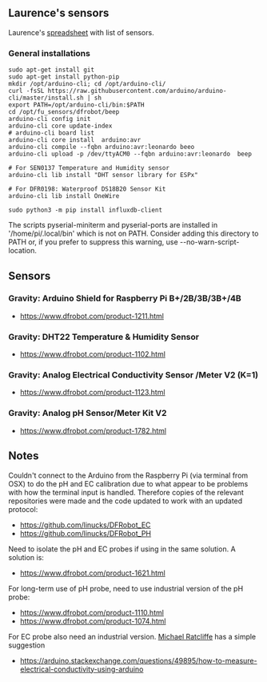 ## Laurence's sensors
Laurence's [spreadsheet](https://docs.google.com/spreadsheets/d/1RAleg7ZHxuUZmmoM4lozdfwikm91hurRqoSRQPs-0vs/edit#gid=290336845) with list of sensors.

### General installations
```
sudo apt-get install git
sudo apt-get install python-pip
mkdir /opt/arduino-cli; cd /opt/arduino-cli/
curl -fsSL https://raw.githubusercontent.com/arduino/arduino-cli/master/install.sh | sh
export PATH=/opt/arduino-cli/bin:$PATH
cd /opt/fu_sensors/dfrobot/beep
arduino-cli config init
arduino-cli core update-index
# arduino-cli board list
arduino-cli core install  arduino:avr
arduino-cli compile --fqbn arduino:avr:leonardo beeo
arduino-cli upload -p /dev/ttyACM0 --fqbn arduino:avr:leonardo  beep

# For SEN0137 Temperature and Humidity sensor
arduino-cli lib install "DHT sensor library for ESPx"

# For DFR0198: Waterproof DS18B20 Sensor Kit
arduino-cli lib install OneWire

sudo python3 -m pip install influxdb-client

```

The scripts pyserial-miniterm and pyserial-ports are installed in '/home/pi/.local/bin' which is not on PATH.
Consider adding this directory to PATH or, if you prefer to suppress this warning, use --no-warn-script-location.

## Sensors
### Gravity: Arduino Shield for Raspberry Pi B+/2B/3B/3B+/4B
* https://www.dfrobot.com/product-1211.html


### Gravity: DHT22 Temperature & Humidity Sensor
* https://www.dfrobot.com/product-1102.html

### Gravity: Analog Electrical Conductivity Sensor /Meter V2 (K=1)
* https://www.dfrobot.com/product-1123.html

### Gravity: Analog pH Sensor/Meter Kit V2
* https://www.dfrobot.com/product-1782.html

## Notes
Couldn't connect to the Arduino from the Raspberry Pi (via terminal from OSX) to do the pH and EC calibration due to what appear to be problems with how the terminal input is handled. Therefore copies of the relevant repositories were made and the code updated to work with an updated protocol:
* https://github.com/linucks/DFRobot_EC
* https://github.com/linucks/DFRobot_PH

Need to isolate the pH and EC probes if using in the same solution. A solution is:
* https://www.dfrobot.com/product-1621.html

For long-term use of pH probe, need to use industrial version of the pH probe:
* https://www.dfrobot.com/product-1110.html
* https://www.dfrobot.com/product-1074.html

For EC probe also need an industrial version. [Michael Ratcliffe](http://www.michaelratcliffe.com/) has a simple suggestion
* https://arduino.stackexchange.com/questions/49895/how-to-measure-electrical-conductivity-using-arduino
